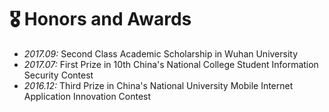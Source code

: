 # 🎖 Honors and Awards
- *2017.09:* Second Class Academic Scholarship in Wuhan University
- *2017.07:* First Prize in 10th China's National College Student Information Security Contest
- *2016.12:* Third Prize in China's National University Mobile Internet Application Innovation Contest
